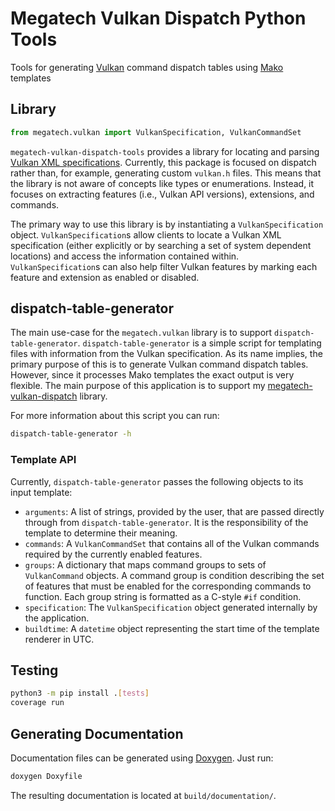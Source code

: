 # Megatech Vulkan Dispatch Python Tools

Tools for generating [Vulkan](https://registry.khronos.org/vulkan/) command dispatch tables using
[Mako](https://makotemplates.org) templates

## Library

```python
from megatech.vulkan import VulkanSpecification, VulkanCommandSet
```

`megatech-vulkan-dispatch-tools` provides a library for locating and parsing
[Vulkan XML specifications](https://github.com/KhronosGroup/Vulkan-Docs/blob/main/xml/vk.xml). Currently,
this package is focused on dispatch rather than, for example, generating custom `vulkan.h` files. This means that the
library is not aware of concepts like types or enumerations. Instead, it focuses on extracting features
(i.e., Vulkan API versions), extensions, and commands.

The primary way to use this library is by instantiating a `VulkanSpecification` object. `VulkanSpecification`s allow
clients to locate a Vulkan XML specification (either explicitly or by searching a set of system dependent locations)
and access the information contained within. `VulkanSpecification`s can also help filter Vulkan features by
marking each feature and extension as enabled or disabled.


## dispatch-table-generator

The main use-case for the `megatech.vulkan` library is to support `dispatch-table-generator`.
`dispatch-table-generator` is a simple script for templating files with information from the Vulkan specification.
As its name implies, the primary purpose of this is to generate Vulkan command dispatch tables. However, since it
processes Mako templates the exact output is very flexible. The main purpose of this application is to support my
[megatech-vulkan-dispatch](https://github.com/gn0mesort/megatech-vulkan-dispatch) library.

For more information about this script you can run:

```sh
dispatch-table-generator -h
```

### Template API

Currently, `dispatch-table-generator` passes the following objects to its input template:

- `arguments`: A list of strings, provided by the user, that are passed directly through from
  `dispatch-table-generator`. It is the responsibility of the template to determine their meaning.
- `commands`: A `VulkanCommandSet` that contains all of the Vulkan commands required by the currently enabled
  features.
- `groups`: A dictionary that maps command groups to sets of `VulkanCommand` objects. A command group is condition
  describing the set of features that must be enabled for the corresponding commands to function. Each group string
  is formatted as a C-style `#if` condition.
- `specification`: The `VulkanSpecification` object generated internally by the application.
- `buildtime`: A `datetime` object representing the start time of the template renderer in UTC.

## Testing

```sh
python3 -m pip install .[tests]
coverage run
```

## Generating Documentation

Documentation files can be generated using [Doxygen](https://www.doxygen.nl/). Just run:

```sh
doxygen Doxyfile
```

The resulting documentation is located at `build/documentation/`.
